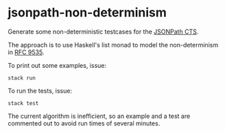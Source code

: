 # jsonpath-non-determinism

Generate some non-deterministic testcases for the [JSONPath CTS](https://github.com/jsonpath-standard/jsonpath-compliance-test-suite).

The approach is to use Haskell's list monad to model the non-determinism in [RFC 9535](https://www.rfc-editor.org/rfc/rfc9535).

To print out some examples, issue:
```
stack run
```

To run the tests, issue:
```
stack test
```

The current algorithm is inefficient, so an example and a test are commented out to avoid run times of several minutes.
